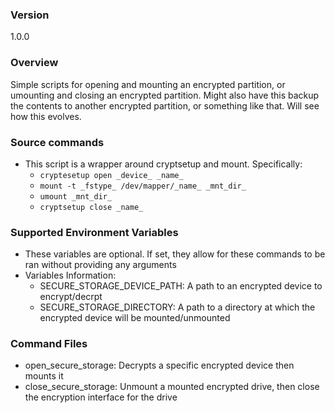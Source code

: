### Version
1.0.0

### Overview
Simple scripts for opening and mounting an encrypted partition, or umounting and closing an encrypted partition. Might also have this backup the contents to another encrypted partition, or something like that. Will see how this evolves.

### Source commands
- This script is a wrapper around cryptsetup and mount. Specifically:
  - `cryptesetup open _device_ _name_`
  - `mount -t _fstype_ /dev/mapper/_name_ _mnt_dir_`
  - `umount _mnt_dir_`
  - `cryptsetup close _name_`

### Supported Environment Variables
- These variables are optional. If set, they allow for these commands to be ran
  without providing any arguments
- Variables Information:
  - SECURE_STORAGE_DEVICE_PATH: A path to an encrypted device to encrypt/decrpt
  - SECURE_STORAGE_DIRECTORY: A path to a directory at which the encrypted device will be mounted/unmounted

### Command Files
- open_secure_storage: Decrypts a specific encrypted device then mounts it
- close_secure_storage: Unmount a mounted encrypted drive, then close the encryption
                        interface for the drive